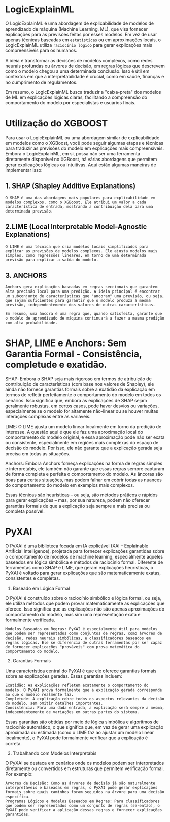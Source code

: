 # LogicExplainML

O LogicExplainML é uma abordagem de explicabilidade de modelos de aprendizado de máquina (Machine Learning, ML), que visa fornecer explicações para as previsões feitas por esses modelos. Em vez de usar apenas técnicas baseadas em ```estatísticas``` ou em aproximações locais, o LogicExplainML utiliza ```raciocínio lógico``` para gerar explicações mais compreensíveis para os humanos.

A ideia é transformar as decisões de modelos complexos, como redes neurais profundas ou árvores de decisão, em regras lógicas que descrevem como o modelo chegou a uma determinada conclusão. Isso é útil em contextos em que a interpretabilidade é crucial, como em saúde, finanças e no cumprimento de regulamentos.

Em resumo, o LogicExplainML busca traduzir a "caixa-preta" dos modelos de ML em explicações lógicas claras, facilitando a compreensão do comportamento do modelo por especialistas e usuários finais.


# Utilização do XGBOOST

Para usar o LogicExplainML ou uma abordagem similar de explicabilidade em modelos como o XGBoost, você pode seguir algumas etapas e técnicas para traduzir as previsões do modelo em explicações mais compreensíveis. Embora o LogicExplainML, em si, possa não ser uma ferramenta diretamente disponível no XGBoost, há várias abordagens que permitem gerar explicações lógicas ou intuitivas. Aqui estão algumas maneiras de implementar isso:

## 1. SHAP (Shapley Additive Explanations)

	O SHAP é uma das abordagens mais populares para explicabilidade em modelos complexos, como o XGBoost. Ele atribui um valor a cada característica de entrada, mostrando a contribuição dela para uma determinada previsão.
	
	
## 2.LIME (Local Interpretable Model-Agnostic Explanations)

	O LIME é uma técnica que cria modelos locais simplificados para explicar as previsões de modelos complexos. Ele ajusta modelos mais simples, como regressões lineares, em torno de uma determinada previsão para explicar a saída do modelo.
	
	
## 3. ANCHORS

	Anchors gera explicações baseadas em regras seccionais que garantem alta precisão local para uma predição. A ideia principal é encontrar um subconjunto de características que "ancoram" uma previsão, ou seja, que sejam suficientes para garantir que o modelo produza a mesma previsão, independentemente dos valores de outras características.

	Em resumo, uma âncora é uma regra que, quando satisfeita, garante que o modelo de aprendizado de máquina continuará a fazer a mesma predição com alta probabilidade.
	
	
# SHAP, LIME e Anchors: Sem Garantia Formal - Consistência, completude e exatidão.

SHAP: Embora o SHAP seja mais rigoroso em termos de atribuição de contribuição de características (com base nos valores de Shapley), ele ainda não fornece garantias formais sobre a exatidão da explicação em termos de refletir perfeitamente o comportamento do modelo em todos os cenários. Isso significa que, embora as explicações de SHAP sejam geralmente robustas, em certos casos, pode haver desvios ou variações, especialmente se o modelo for altamente não-linear ou se houver muitas interações complexas entre as variáveis.

LIME: O LIME ajusta um modelo linear localmente em torno da predição de interesse. A questão aqui é que ele faz uma aproximação local do comportamento do modelo original, e essa aproximação pode não ser exata ou consistente, especialmente em regiões mais complexas do espaço de decisão do modelo. Por isso, ele não garante que a explicação gerada seja precisa em todas as situações.

Anchors: Embora Anchors forneça explicações na forma de regras simples e interpretabis, ele também não garante que essas regras sempre capturam de forma completa e perfeita o comportamento do modelo. As âncoras são boas para certas situações, mas podem falhar em cobrir todas as nuances do comportamento do modelo em exemplos mais complexos.

Essas técnicas são heurísticas – ou seja, são métodos práticos e rápidos para gerar explicações – mas, por sua natureza, podem não oferecer garantias formais de que a explicação seja sempre a mais precisa ou completa possível.




# PyXAI

O PyXAI é uma biblioteca focada em IA explicável (XAI – Explainable Artificial Intelligence), projetada para fornecer explicações garantidas sobre o comportamento de modelos de machine learning, especialmente aqueles baseados em lógica simbólica e métodos de raciocínio formal. Diferente de ferramentas como SHAP e LIME, que geram explicações heurísticas, o PyXAI é voltado para gerar explicações que são matematicamente exatas, consistentes e completas.




1. Baseado em Lógica Formal

O PyXAI é construído sobre o raciocínio simbólico e lógica formal, ou seja, ele utiliza métodos que podem provar matematicamente as explicações que oferece. Isso significa que as explicações não são apenas aproximações do comportamento do modelo, mas sim uma representação exata e formalmente verificada.

    Modelos Baseados em Regras: PyXAI é especialmente útil para modelos que podem ser representados como conjuntos de regras, como árvores de decisão, redes neurais simbólicas, e classificadores baseados em regras lógicas. Ele se diferencia de outras ferramentas por ser capaz de fornecer explicações "prováveis" com prova matemática do comportamento do modelo.

2. Garantias Formais

Uma característica central do PyXAI é que ele oferece garantias formais sobre as explicações geradas. Essas garantias incluem:

    Exatidão: As explicações refletem exatamente o comportamento do modelo. O PyXAI prova formalmente que a explicação gerada corresponde ao que o modelo realmente faz.
    Completude: A explicação cobre todos os aspectos relevantes da decisão do modelo, sem omitir detalhes importantes.
    Consistência: Para uma dada entrada, a explicação será sempre a mesma, independentemente de variações em outras partes do sistema.

Essas garantias são obtidas por meio de lógica simbólica e algoritmos de raciocínio automático, o que significa que, em vez de gerar uma explicação aproximada ou estimada (como o LIME faz ao ajustar um modelo linear localmente), o PyXAI pode formalmente verificar que a explicação é correta.

3. Trabalhando com Modelos Interpretabis

O PyXAI se destaca em cenários onde os modelos podem ser interpretados diretamente ou convertidos em estruturas que permitem verificação formal. Por exemplo:

    Árvores de Decisão: Como as árvores de decisão já são naturalmente interpretáveis e baseadas em regras, o PyXAI pode gerar explicações formais sobre quais caminhos foram seguidos na árvore para uma decisão específica.
    Programas Lógicos e Modelos Baseados em Regras: Para classificadores que podem ser representados como um conjunto de regras (se-então), o PyXAI pode verificar a aplicação dessas regras e fornecer explicações garantidas.























